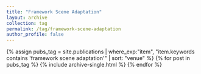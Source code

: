 ```yaml
---
title: "Framework Scene Adaptation"
layout: archive
collection: tag
permalink: /tag/framework-scene-adaptation
author_profile: false
---
```


{% assign pubs_tag = site.publications | where_exp:"item", "item.keywords contains 'framework scene adaptation'" | sort: "venue" %}
{% for post in pubs_tag %}
  {% include archive-single.html %}
{% endfor %}